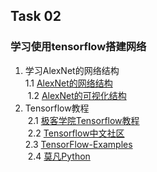 ## Task 02

### 学习使用tensorflow搭建网络  
1. 学习AlexNet的网络结构  
  1.1 [AlexNet的网络结构](http://images2015.cnblogs.com/blog/539316/201611/539316-20161103152006627-2079453952.png)  
  1.2 [AlexNet的可视化结构](http://ethereon.github.io/netscope/#/gist/e65799e70358c6782b1b)  
2. Tensorflow教程  
  2.1 [极客学院Tensorflow教程](http://wiki.jikexueyuan.com/project/tensorflow-zh/)    
  2.2 [Tensorflow中文社区](http://www.tensorfly.cn/)    
  2.3 [TensorFlow-Examples](https://github.com/aymericdamien/TensorFlow-Examples)    
  2.4 [莫凡Python](https://morvanzhou.github.io/tutorials/machine-learning/tensorflow/)    

